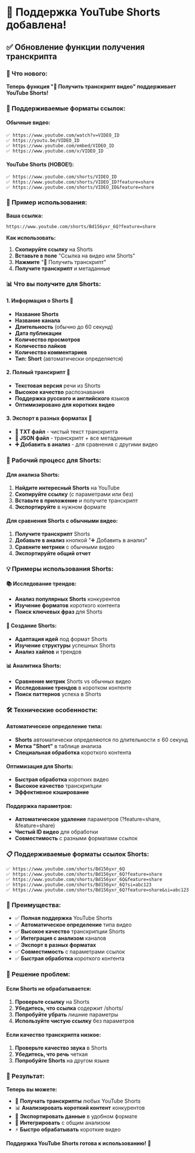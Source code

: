 # 📱 Поддержка YouTube Shorts добавлена!

## ✅ Обновление функции получения транскрипта

### 🚀 Что нового:

**Теперь функция "📝 Получить транскрипт видео" поддерживает YouTube Shorts!**

### 📱 Поддерживаемые форматы ссылок:

#### **Обычные видео:**
```
✅ https://www.youtube.com/watch?v=VIDEO_ID
✅ https://youtu.be/VIDEO_ID
✅ https://www.youtube.com/embed/VIDEO_ID
✅ https://www.youtube.com/v/VIDEO_ID
```

#### **YouTube Shorts (НОВОЕ!):**
```
✅ https://www.youtube.com/shorts/VIDEO_ID
✅ https://www.youtube.com/shorts/VIDEO_ID?feature=share
✅ https://www.youtube.com/shorts/VIDEO_ID&feature=share
```

### 🎯 Пример использования:

**Ваша ссылка:**
```
https://www.youtube.com/shorts/Bd156yxr_6Q?feature=share
```

**Как использовать:**
1. **Скопируйте ссылку** на Shorts
2. **Вставьте в поле** "Ссылка на видео или Shorts"
3. **Нажмите** "📝 Получить транскрипт"
4. **Получите транскрипт** и метаданные

### 📊 Что вы получите для Shorts:

#### **1. Информация о Shorts** 📱
- **Название Shorts**
- **Название канала**
- **Длительность** (обычно до 60 секунд)
- **Дата публикации**
- **Количество просмотров**
- **Количество лайков**
- **Количество комментариев**
- **Тип: Short** (автоматически определяется)

#### **2. Полный транскрипт** 📝
- **Текстовая версия** речи из Shorts
- **Высокое качество** распознавания
- **Поддержка русского и английского** языков
- **Оптимизировано для коротких видео**

#### **3. Экспорт в разных форматах** 💾
- **💾 TXT файл** - чистый текст транскрипта
- **📄 JSON файл** - транскрипт + все метаданные
- **➕ Добавить в анализ** - для сравнения с другими видео

### 🔄 Рабочий процесс для Shorts:

#### **Для анализа Shorts:**
1. **Найдите интересный Shorts** на YouTube
2. **Скопируйте ссылку** (с параметрами или без)
3. **Вставьте в приложение** и получите транскрипт
4. **Экспортируйте** в нужном формате

#### **Для сравнения Shorts с обычными видео:**
1. **Получите транскрипт** Shorts
2. **Добавьте в анализ** кнопкой "➕ Добавить в анализ"
3. **Сравните метрики** с обычными видео
4. **Экспортируйте общий отчет**

### 💡 Примеры использования Shorts:

#### **📚 Исследование трендов:**
- **Анализ популярных Shorts** конкурентов
- **Изучение форматов** короткого контента
- **Поиск ключевых фраз** для Shorts

#### **📝 Создание Shorts:**
- **Адаптация идей** под формат Shorts
- **Изучение структуры** успешных Shorts
- **Анализ хайпов** и трендов

#### **📊 Аналитика Shorts:**
- **Сравнение метрик** Shorts vs обычных видео
- **Исследование трендов** в коротком контенте
- **Поиск паттернов** успеха в Shorts

### 🛠️ Технические особенности:

#### **Автоматическое определение типа:**
- **Shorts** автоматически определяются по длительности ≤ 60 секунд
- **Метка "Short"** в таблице анализа
- **Специальная обработка** короткого контента

#### **Оптимизация для Shorts:**
- **Быстрая обработка** коротких видео
- **Высокое качество** транскрипции
- **Эффективное кэширование**

#### **Поддержка параметров:**
- **Автоматическое удаление** параметров (?feature=share, &feature=share)
- **Чистый ID видео** для обработки
- **Совместимость** с разными форматами ссылок

### 📋 Поддерживаемые форматы ссылок Shorts:

```
✅ https://www.youtube.com/shorts/Bd156yxr_6Q
✅ https://www.youtube.com/shorts/Bd156yxr_6Q?feature=share
✅ https://www.youtube.com/shorts/Bd156yxr_6Q&feature=share
✅ https://www.youtube.com/shorts/Bd156yxr_6Q?si=abc123
✅ https://www.youtube.com/shorts/Bd156yxr_6Q?feature=share&si=abc123
```

### 🎊 Преимущества:

- ✅ **Полная поддержка** YouTube Shorts
- ✅ **Автоматическое определение** типа видео
- ✅ **Высокое качество** транскрипции Shorts
- ✅ **Интеграция с анализом** каналов
- ✅ **Экспорт в разных форматах**
- ✅ **Совместимость** с параметрами ссылок
- ✅ **Быстрая обработка** короткого контента

### 🔧 Решение проблем:

#### **Если Shorts не обрабатывается:**
1. **Проверьте ссылку** на Shorts
2. **Убедитесь, что ссылка** содержит /shorts/
3. **Попробуйте убрать** лишние параметры
4. **Используйте чистую ссылку** без параметров

#### **Если качество транскрипта низкое:**
1. **Проверьте качество звука** в Shorts
2. **Убедитесь, что речь** четкая
3. **Попробуйте Shorts** на другом языке

### 🚀 Результат:

**Теперь вы можете:**
- 📱 **Получать транскрипты** любых YouTube Shorts
- 📊 **Анализировать короткий контент** конкурентов
- 💾 **Экспортировать данные** в удобном формате
- 🔄 **Интегрировать** с общим анализом
- ⚡ **Быстро обрабатывать** короткие видео

**Поддержка YouTube Shorts готова к использованию!** 🎉









